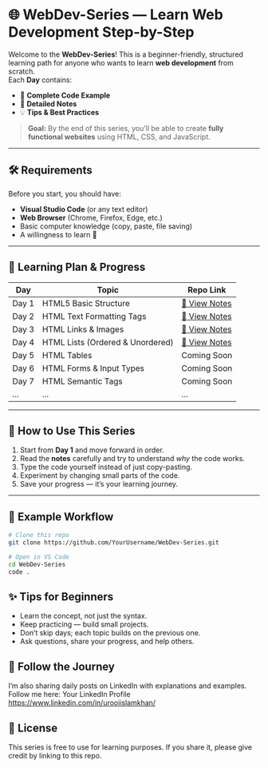 # 🌐 WebDev-Series — Learn Web Development Step-by-Step

Welcome to the **WebDev-Series**! 
This is a beginner-friendly, structured learning path for anyone who wants to learn **web development** from scratch.  
Each **Day** contains:
- 📄 **Complete Code Example**
- 📝 **Detailed Notes**
- 💡 **Tips & Best Practices**

> **Goal:** By the end of this series, you’ll be able to create **fully functional websites** using HTML, CSS, and JavaScript.

---

## 🛠 Requirements
Before you start, you should have:
- **Visual Studio Code** (or any text editor)
- **Web Browser** (Chrome, Firefox, Edge, etc.)
- Basic computer knowledge (copy, paste, file saving)
- A willingness to learn 🚀

---

## 📅 Learning Plan & Progress

| Day | Topic | Repo Link |
|-----|-------|-----------|
| Day 1 | HTML5 Basic Structure | [📄 View Notes](WebDev-Series/HTML/WebDev-Series-Day01/Day01HtmlIntro.html) |
| Day 2 | HTML Text Formatting Tags | [📄 View Notes](WebDev-Series/HTML/WebDev-Series-Day02/Day02HTMLTextFormatting.html) |
| Day 3 | HTML Links & Images | [📄 View Notes](WebDev-Series/HTML/WebDev-Series-Day03/Day03HTML_Media&AnchorTag.html) |
| Day 4 | HTML Lists (Ordered & Unordered) | [📄 View Notes](WebDev-Series/HTML/WebDev-Series-Day04/Day04Lists.html) |
| Day 5 | HTML Tables | Coming Soon |
| Day 6 | HTML Forms & Input Types | Coming Soon |
| Day 7 | HTML Semantic Tags| Coming Soon |
| ... | ... | ... |

---

## 🚀 How to Use This Series
1. Start from **Day 1** and move forward in order.
2. Read the **notes** carefully and try to understand *why* the code works.
3. Type the code yourself instead of just copy-pasting.
4. Experiment by changing small parts of the code.
5. Save your progress — it’s your learning journey.

---

## 📌 Example Workflow
```bash
# Clone this repo
git clone https://github.com/YourUsername/WebDev-Series.git

# Open in VS Code
cd WebDev-Series
code .
```

## ✨ Tips for Beginners
- Learn the concept, not just the syntax.
- Keep practicing — build small projects.
- Don’t skip days; each topic builds on the previous one.
- Ask questions, share your progress, and help others.

## 📢 Follow the Journey
I’m also sharing daily posts on LinkedIn with explanations and examples.
Follow me here: Your LinkedIn Profile
https://www.linkedin.com/in/uroojislamkhan/

## 📜 License
This series is free to use for learning purposes.
If you share it, please give credit by linking to this repo.
